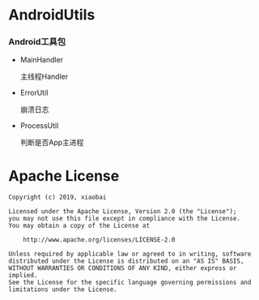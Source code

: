 # AndroidUtils
### Android工具包

- MainHandler

  主线程Handler

- ErrorUtil

  崩溃日志
  
- ProcessUtil

  判断是否App主进程
  
  


# Apache License
~~~
Copyright (c) 2019, xiaobai

Licensed under the Apache License, Version 2.0 (the "License");
you may not use this file except in compliance with the License.
You may obtain a copy of the License at

    http://www.apache.org/licenses/LICENSE-2.0

Unless required by applicable law or agreed to in writing, software
distributed under the License is distributed on an "AS IS" BASIS,
WITHOUT WARRANTIES OR CONDITIONS OF ANY KIND, either express or implied.
See the License for the specific language governing permissions and
limitations under the License.
~~~

